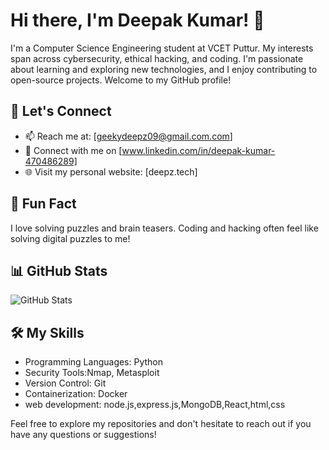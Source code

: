# Hi there, I'm Deepak Kumar! 👋

I'm a Computer Science Engineering student at VCET Puttur. My interests span across cybersecurity, ethical hacking, and coding. I'm passionate about learning and exploring new technologies, and I enjoy contributing to open-source projects. Welcome to my GitHub profile!



## 💬 Let's Connect

- 📫 Reach me at: [geekydeepz09@gmail.com.com]
- 💼 Connect with me on [www.linkedin.com/in/deepak-kumar-470486289]
- 🌐 Visit my personal website: [deepz.tech]

## 🚀 Fun Fact

I love solving puzzles and brain teasers. Coding and hacking often feel like solving digital puzzles to me!

## 📊 GitHub Stats

![GitHub Stats](https://github-readme-stats.vercel.app/api?username=deepz2609&show_icons=true&theme=dark)

## 🛠️ My Skills

- Programming Languages: Python
- Security Tools:Nmap, Metasploit
- Version Control: Git
- Containerization: Docker
- web development: node.js,express.js,MongoDB,React,html,css


Feel free to explore my repositories and don't hesitate to reach out if you have any questions or suggestions!


